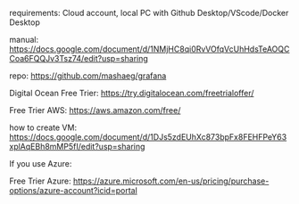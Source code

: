 requirements:  Cloud account, local PC with Github Desktop/VScode/Docker Desktop

manual:
https://docs.google.com/document/d/1NMjHC8qi0RvVOfqVcUhHdsTeAOQCCoa6FQQJv3Tsz74/edit?usp=sharing

repo:
https://github.com/mashaeg/grafana

Digital Ocean Free Trier:
https://try.digitalocean.com/freetrialoffer/

Free Trier AWS:
https://aws.amazon.com/free/

how to create VM:
https://docs.google.com/document/d/1DJs5zdEUhXc873bpFx8FEHFPeY63xplAqEBh8mMP5fI/edit?usp=sharing

If you use Azure:

Free Trier Azure:
https://azure.microsoft.com/en-us/pricing/purchase-options/azure-account?icid=portal
